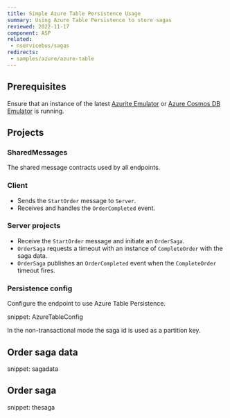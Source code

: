 ```yaml
---
title: Simple Azure Table Persistence Usage
summary: Using Azure Table Persistence to store sagas
reviewed: 2022-11-17
component: ASP
related:
 - nservicebus/sagas
redirects:
 - samples/azure/azure-table
---
```


## Prerequisites

Ensure that an instance of the latest [Azurite Emulator](https://learn.microsoft.com/en-us/azure/storage/common/storage-use-azurite) or [Azure Cosmos DB Emulator](https://docs.microsoft.com/en-us/azure/cosmos-db/local-emulator) is running.

## Projects

### SharedMessages

The shared message contracts used by all endpoints.

### Client

* Sends the `StartOrder` message to `Server`.
* Receives and handles the `OrderCompleted` event.

### Server projects

* Receive the `StartOrder` message and initiate an `OrderSaga`.
* `OrderSaga` requests a timeout with an instance of `CompleteOrder` with the saga data.
* `OrderSaga` publishes an `OrderCompleted` event when the `CompleteOrder` timeout fires.

### Persistence config

Configure the endpoint to use Azure Table Persistence.

snippet: AzureTableConfig

In the non-transactional mode the saga id is used as a partition key.

## Order saga data

snippet: sagadata

## Order saga

snippet: thesaga
